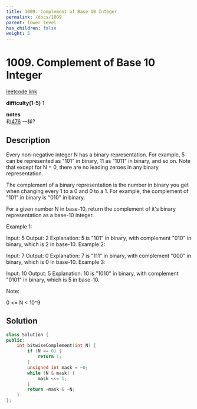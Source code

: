 ```yaml
---
title: 1009. Complement of Base 10 Integer
permalink: /docs/1009
parent: lower_level
has_children: false
weight: 5
---
```

# 1009. Complement of Base 10 Integer
[leetcode link](https://leetcode.com/problems/single-number/)

**difficulty(1-5)** 
1

**notes**   
和[476](/docs/476) 一样?

## Description
Every non-negative integer N has a binary representation.  For example, 5 can be represented as "101" in binary, 11 as "1011" in binary, and so on.  Note that except for N = 0, there are no leading zeroes in any binary representation.

The complement of a binary representation is the number in binary you get when changing every 1 to a 0 and 0 to a 1.  For example, the complement of "101" in binary is "010" in binary.

For a given number N in base-10, return the complement of it's binary representation as a base-10 integer.

 

Example 1:

Input: 5
Output: 2
Explanation: 5 is "101" in binary, with complement "010" in binary, which is 2 in base-10.
Example 2:

Input: 7
Output: 0
Explanation: 7 is "111" in binary, with complement "000" in binary, which is 0 in base-10.
Example 3:

Input: 10
Output: 5
Explanation: 10 is "1010" in binary, with complement "0101" in binary, which is 5 in base-10.
 

Note:

0 <= N < 10^9


## Solution
```c++
class Solution {
public:
    int bitwiseComplement(int N) {
        if (N == 0) {
            return 1;
        }
        unsigned int mask = ~0;
        while (N & mask) {
            mask <<= 1;
        }
        return ~mask & ~N;        
    }
};
```

<!-- 
Default label
{: .label }

Blue label
{: .label .label-blue }

Stable
{: .label .label-green }

New release
{: .label .label-purple }

Coming soon
{: .label .label-yellow }

Deprecated
{: .label .label-red } -->
